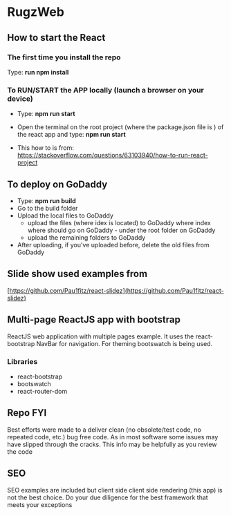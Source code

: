 # RugzWeb

## How to start the React

### The first time you install the repo

Type: **run npm install**

### To **RUN/START** the APP locally (launch a browser on your device)

- Type: **npm run start**

- Open the terminal on the root project (where the package.json file is ) of the react app and type: **npm run start** 
- This how to is from: <https://stackoverflow.com/questions/63103940/how-to-run-react-project>

## To deploy on GoDaddy

- Type: **npm run build**
- Go to the build folder
- Upload the local files to GoDaddy
  - upload the files (where idex is located) to GoDaddy where index where should go on GoDaddy - under the root folder on GoDaddy
  - upload the remaining folders to GoDaddy
- After uploading, if you've uploaded before, delete the old files from GoDaddy

## Slide show used examples from

[https://github.com/Pau1fitz/react-slidez](https://github.com/Pau1fitz/react-slidez)

## Multi-page ReactJS app with bootstrap

ReactJS web application with multiple pages example. It uses the react-bootstrap NavBar for navigation. For theming bootswatch is being used.

### Libraries

- react-bootstrap
- bootswatch
- react-router-dom

## Repo FYI

Best efforts were made to a deliver clean (no obsolete/test code, no repeated code, etc.) bug free code. As in most software some issues may have slipped through the cracks. This info may be helpfully as you review the code

## SEO

SEO examples are included but client side client side rendering (this app) is not the best choice. Do your due diligence for the best framework that meets your exceptions
